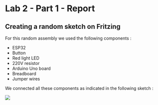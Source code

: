 # Lab 2 -  Part 1 -  Report

## Creating a random sketch on Fritzing

For this random assembly we used the following components : 
- ESP32
- Button
- Red light LED
- 220V resistor
- Arduino Uno board
- Breadboard
- Jumper wires 

We connected all these components as indicated in the following sketch :

![](sketch.png?raw=true)
